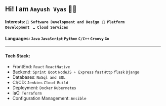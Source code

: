 ## Hi! I am `Aayush Vyas` 👨‍💻

#### Interests: <code>👷‍ Software Development and Design </code> <code>🧩 Platform Development </code> <code>☁ Cloud Services </code>

#### Languages: `Java` `JavaScript` `Python` `C/C++` `Groovy` `Go`
---
#### Tech Stack: 
- FrontEnd: `React` `ReactNative`
- Backend: `Sprint Boot` `NodeJS + Express` `fastHttp` `flask` `Django`
- Databases: `NoSql and SQL` 
- CI/CD: `Jenkins` `Cloud Build`
- Deployment: `Docker` `Kubernetes`
- IaC: `Terraform`
- Configuration Management: `Ansible`
